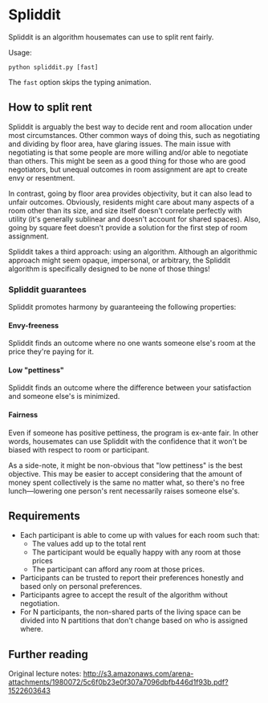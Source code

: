 # Spliddit

Spliddit is an algorithm housemates can use to split rent fairly.

Usage:

```
python spliddit.py [fast]
```

The `fast` option skips the typing animation.

## How to split rent

Spliddit is arguably the best way to decide rent and room allocation under most circumstances. Other common ways of doing this, such as negotiating and dividing by floor area, have glaring issues. The main issue with negotiating is that some people are more willing and/or able to negotiate than others. This might be seen as a good thing for those who are good negotiators, but unequal outcomes in room assignment are apt to create envy or resentment.

In contrast, going by floor area provides objectivity, but it can also lead to unfair outcomes. Obviously, residents might care about many aspects of a room other than its size, and size itself doesn't correlate perfectly with utility (it's generally sublinear and doesn't account for shared spaces). Also, going by square feet doesn't provide a solution for the first step of room assignment.

Spliddit takes a third approach: using an algorithm. Although an algorithmic approach might seem opaque, impersonal, or arbitrary, the Spliddit algorithm is specifically designed to be none of those things!

### Spliddit guarantees

Spliddit promotes harmony by guaranteeing the following properties:

#### Envy-freeness

Spliddit finds an outcome where no one wants someone else's room at the price they're paying for it.

#### Low "pettiness"

Spliddit finds an outcome where the difference between your satisfaction and someone else's is minimized.

#### Fairness

Even if someone has positive pettiness, the program is ex-ante fair. In other words, housemates can use Spliddit with the confidence that it won't be biased with respect to room or participant.

As a side-note, it might be non-obvious that "low pettiness" is the best objective. This may be easier to accept considering that the amount of money spent collectively is the same no matter what, so there's no free lunch—lowering one person's rent necessarily raises someone else's.

## Requirements

* Each participant is able to come up with values for each room such that:
	* The values add up to the total rent
	* The participant would be equally happy with any room at those prices
	* The participant can afford any room at those prices.
* Participants can be trusted to report their preferences honestly and based only on personal preferences.
* Participants agree to accept the result of the algorithm without negotiation.
* For N participants, the non-shared parts of the living space can be divided into N partitions that don't change based on who is assigned where.

## Further reading

Original lecture notes: http://s3.amazonaws.com/arena-attachments/1980072/5c6f0b23e0f307a7096dbfb446d1f93b.pdf?1522603643
